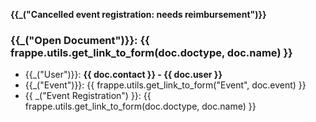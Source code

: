 <b>{{_("Cancelled event registration: needs reimbursement")}}</b>

<h3>{{_("Open Document")}}: {{ frappe.utils.get_link_to_form(doc.doctype, doc.name) }}</h3>

<ul class="list-unstyled">
	<li>{{_("User")}}: <b>{{ doc.contact }} - {{ doc.user }}</b></li>
	<li>{{_("Event")}}: {{ frappe.utils.get_link_to_form("Event", doc.event) }}</li>
	<li>{{ _("Event Registration") }}: {{ frappe.utils.get_link_to_form(doc.doctype, doc.name) }}</li>
</ul>